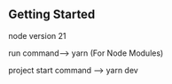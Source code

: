 ## Getting Started


node version 21 

run command--> yarn (For Node Modules)

project start command --> yarn dev